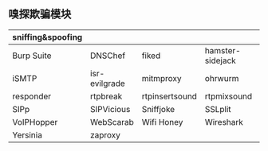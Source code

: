 ## 嗅探欺骗模块

|sniffing&spoofing||||||
|:--|:--|:--|:--|:--|:--|
|Burp Suite|DNSChef|fiked|hamster-sidejack|Hexlnject|iaxflood|inviteflood|
|iSMTP|isr-evilgrade|mitmproxy|ohrwurm|protos-sip|rebind|
|responder|rtpbreak|rtpinsertsound|rtpmixsound|sctpscan|SIPArmyKnife|
|SIPp|SIPVicious|Sniffjoke|SSLplit|sslstrip|THC-IPV6|
|VoIPHopper|WebScarab|Wifi Honey|Wireshark|xspy|
|Yersinia|zaproxy|||||
